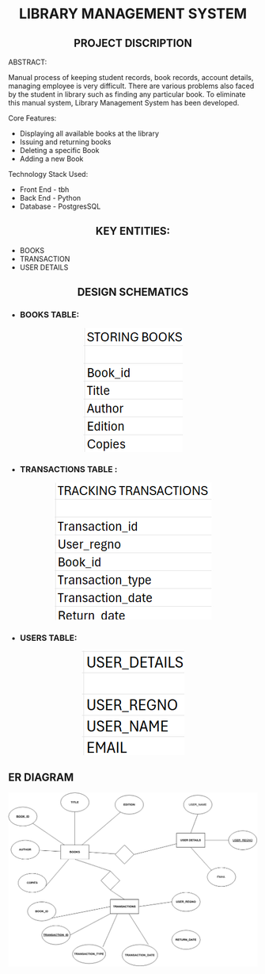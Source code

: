 <div align="center">
  <h1>LIBRARY MANAGEMENT SYSTEM</h1>
</div>

<div align="center">
  <h2>PROJECT DISCRIPTION</h2>
</div>
  <p>  ABSTRACT:

Manual process of keeping student records, book records, account details, managing employee is very difficult. There are various problems also faced by the student in library such as finding any particular book. To eliminate this manual system, Library Management System has been developed.

Core Features:
- Displaying all available books at the library
- Issuing and returning books
- Deleting a specific Book
- Adding a new Book

Technology Stack Used:
- Front End - tbh
- Back End - Python
- Database - PostgresSQL </p>
</div>

<div align="center">
  <h2>KEY ENTITIES:</h2>
</div>

   * BOOKS  
   * TRANSACTION
   * USER DETAILS
<div align="center">
  <h2>DESIGN SCHEMATICS</h2>
  
</div>
<div align="center">
</div>

* ### BOOKS TABLE:
<div align="center">
<img src="Design Schematics/STORING BOOKS.png" alt="User Schema Design">
</div>

* ### TRANSACTIONS TABLE :
<div align="center">
<img src="Design Schematics/TRACKING TRANSACTIONS.png" alt="Photos Schema Design">
</div>

* ### USERS TABLE:
<div align="center">
    <img src="Design Schematics/USER_DETAILS.png" alt="Comments Schema Design">
</div>




<h2>ER DIAGRAM</h2>
<div align="center">
    <img src="ER DIAGRAM/ERDIAGRAM.png" alt="Comments Schema Design">
</div>
